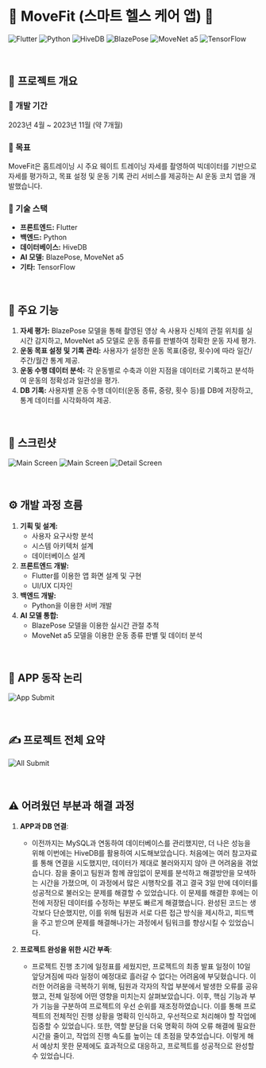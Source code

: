 # 💪 MoveFit (스마트 헬스 케어 앱) 💪

![Flutter](https://img.shields.io/badge/Flutter-blue?logo=flutter&style=flat-square)
![Python](https://img.shields.io/badge/Python-green?logo=python&style=flat-square)
![HiveDB](https://img.shields.io/badge/HiveDB-orange?logo=hivedb&style=flat-square)
![BlazePose](https://img.shields.io/badge/BlazePose-red?logo=ai&style=flat-square) 
![MoveNet a5](https://img.shields.io/badge/MoveNet%20a5-red?logo=ai&style=flat-square)
![TensorFlow](https://img.shields.io/badge/TensorFlow-yellow?logo=tensorflow&style=flat-square)

<br>

## 🎉 프로젝트 개요

### 📅 개발 기간
2023년 4월 ~ 2023년 11월 (약 7개월)

### 🎯 목표
MoveFit은 홈트레이닝 시 주요 웨이트 트레이닝 자세를 촬영하여 빅데이터를 기반으로 자세를 평가하고, 목표 설정 및 운동 기록 관리 서비스를 제공하는 AI 운동 코치 앱을 개발했습니다.

### 🔧 기술 스택
- **프론트엔드:** Flutter
- **백엔드:** Python
- **데이터베이스:** HiveDB
- **AI 모델:** BlazePose, MoveNet a5
- **기타:** TensorFlow

<br>

## 🌟 주요 기능
1. **자세 평가:** BlazePose 모델을 통해 촬영된 영상 속 사용자 신체의 관절 위치를 실시간 감지하고, MoveNet a5 모델로 운동 종류를 판별하여 정확한 운동 자세 평가.
2. **운동 목표 설정 및 기록 관리:** 사용자가 설정한 운동 목표(중량, 횟수)에 따라 일간/주간/월간 통계 제공.
3. **운동 수행 데이터 분석:** 각 운동별로 수축과 이완 지점을 데이터로 기록하고 분석하여 운동의 정확성과 일관성을 평가.
4. **DB 기록:** 사용자별 운동 수행 데이터(운동 종류, 중량, 횟수 등)를 DB에 저장하고, 통계 데이터를 시각화하여 제공.

<br>

## 📸 스크린샷
![Main Screen](./git-images/git-main.png)
![Main Screen](./git-images/git-main02.png)
![Detail Screen](./git-images/git-detail.png)

<br>

## ⚙️ 개발 과정 흐름
1. **기획 및 설계:**
   - 사용자 요구사항 분석
   - 시스템 아키텍처 설계
   - 데이터베이스 설계
2. **프론트엔드 개발:**
   - Flutter를 이용한 앱 화면 설계 및 구현
   - UI/UX 디자인
3. **백엔드 개발:**
   - Python을 이용한 서버 개발
4. **AI 모델 통합:**
   - BlazePose 모델을 이용한 실시간 관절 추적
   - MoveNet a5 모델을 이용한 운동 종류 판별 및 데이터 분석

<br>

## 🤔 APP 동작 논리
![App Submit](./git-images/git-app-summary.png)

<br>

## ✍️ 프로젝트 전체 요약
![All Submit](./git-images/git-all-summary.png)

<br>

## ⚠️ 어려웠던 부분과 해결 과정

1. **APP과 DB 연결**:
   - 이전까지는 MySQL과 연동하여 데이터베이스를 관리했지만, 더 나은 성능을 위해 이번에는 HiveDB를 활용하여 시도해보았습니다.
처음에는 여러 참고자료를 통해 연결을 시도했지만, 데이터가 제대로 불러와지지 않아 큰 어려움을 겪었습니다. 
잠을 줄이고 팀원과 함께 끊임없이 문제를 분석하고 해결방안을 모색하는 시간을 가졌으며, 이 과정에서 많은 시행착오를 겪고 결국 3일 만에 데이터를 성공적으로 불러오는 문제를 해결할 수 있었습니다. 이 문제를 해결한 후에는 이전에 저장된 데이터를 수정하는 부분도 빠르게 해결했습니다. 완성된 코드는 생각보다 단순했지만, 이를 위해 팀원과 서로 다른 접근 방식을 제시하고, 피드백을 주고 받으며 문제를 해결해나가는 과정에서 팀워크를 향상시킬 수 있었습니다.

2. **프로젝트 완성을 위한 시간 부족**:
   - 프로젝트 진행 초기에 일정표를 세웠지만, 프로젝트의 최종 발표 일정이 10일 앞당겨짐에 따라 일정이 예정대로 흘러갈 수 없다는 어려움에 부딪혔습니다. 이러한 어려움을 극복하기 위해, 팀원과 각자의 작업 부분에서 발생한 오류를 공유했고, 전체 일정에 어떤 영향을 미치는지 살펴보았습니다. 이후, 핵심 기능과 부가 기능을 구분하여 프로젝트의 우선 순위를 재조정하였습니다. 이를 통해 프로젝트의 전체적인 진행 상황을 명확히 인식하고, 우선적으로 처리해야 할 작업에 집중할 수 있었습니다. 또한, 역할 분담을 더욱 명확히 하여 오류 해결에 필요한 시간을 줄이고, 작업의 진행 속도를 높이는 데 초점을 맞추었습니다. 이렇게 해서 예상치 못한 문제에도 효과적으로 대응하고, 프로젝트를 성공적으로 완성할 수 있었습니다.
 
